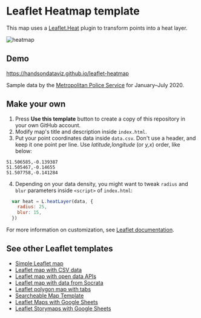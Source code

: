 # Leaflet Heatmap template
This map uses a [Leaflet.Heat](https://github.com/Leaflet/Leaflet.heat) plugin
to transform points into a heat layer.

![heatmap](https://user-images.githubusercontent.com/74929838/136492427-de631c41-0176-417c-807b-40d4911df04b.PNG)


## Demo
https://handsondataviz.github.io/leaflet-heatmap

Sample data by the [Metropolitan Police Service](https://data.police.uk/data/) for January–July 2020.

## Make your own

1. Press **Use this template** button to create a copy of this repository in your own GitHub account.
2. Modify map's title and description inside `index.html`.
3. Put your point coordinates data inside `data.csv`. Don't use a header, and keep it one point per line.
Use *latitude,longitude* (or *y,x*) order, like below:
```
51.506585,-0.139387
51.505467,-0.14655
51.507758,-0.141284
```
4. Depending on your data density, you might want to tweak `radius` and `blur` parameters inside `<script>` of `index.html`:
```javascript
  var heat = L.heatLayer(data, {
    radius: 25,
    blur: 15,
  })
```

For more information on customization, see [Leaflet documentation](https://leafletjs.com/).

## See other Leaflet templates
* [Simple Leaflet map](https://github.com/HandsOnDataViz/leaflet-map-simple)
* [Leaflet map with CSV data](https://github.com/HandsOnDataViz/leaflet-map-csv)
* [Leaflet map with open data APIs](https://github.com/HandsOnDataViz/leaflet-maps-open-data-apis)
* [Leaflet map with data from Socrata](https://github.com/HandsOnDataViz/leaflet-socrata)
* [Leaflet polygon map with tabs](https://github.com/HandsOnDataViz/leaflet-map-polygon-tabs)
* [Searcheable Map Template](https://github.com/HandsOnDataViz/searchable-map-template-csv)
* [Leaflet Maps with Google Sheets](https://github.com/HandsOnDataViz/leaflet-maps-with-google-sheets)
* [Leaflet Storymaps with Google Sheets](https://github.com/HandsOnDataViz/leaflet-storymaps-with-google-sheets)
